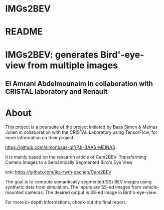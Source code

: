 # IMGs2BEV
# README

IMGs2BEV: generates Bird'-eye-view from multiple images
=======
El Amrani Abdelmounaim in collaboration with CRISTAL laboratory and Renault
---

# About
This project is a poursuite of the project initiated by Baas Simon & Meinas Julien in collaboration with the CRISTAL Laboratory using TensorFlow, for more information on their project: 

https://github.com/simonbaas-gif/PJI-BAAS-MEINAS

It is mainly based on the research article of Cam2BEV: Transforming Camera Images to a Semantically Segmented Bird's Eye View

link: https://github.com/ika-rwth-aachen/Cam2BEV

The goal is to compute semantically segmented(SS) BEV images using synthetic data from simulation.
The inputs are SS-ed images from vehicle-mounted cameras.
The desired output is SS-ed image in Bird's-eye-view.

For more in-depth informations, check-out the final report.
